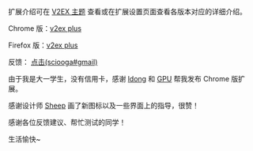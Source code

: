 扩展介绍可在 [V2EX 主题](http://www.v2ex.com/t/198074) 查看或在扩展设置页面查看各版本对应的详细介绍。

Chrome 版：[v2ex plus](https://chrome.google.com/webstore/detail/daeclijmnojoemooblcbfeeceopnkolo)

Firefox 版：[v2ex plus](https://addons.mozilla.org/zh-CN/firefox/addon/v2ex-plus/)

反馈： [点击(sciooga#gmail)](mailto:sciooga@gmail.com)

由于我是大一学生，没有信用卡，感谢 [ldong](https://github.com/ldong) 和 [GPU](https://www.v2ex.com/member/GPU) 帮我发布 Chrome 版扩展。

感谢设计师 [Sheep](http://sheephe.com) 画了新图标以及一些界面上的指导，很赞！

感谢各位反馈建议、帮忙测试的同学！

生活愉快~
